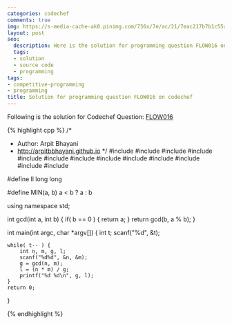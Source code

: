 ```yaml
---
categories: codechef
comments: true
img: https://s-media-cache-ak0.pinimg.com/736x/7e/ac/21/7eac217b7b1c55ab7fd56758e4e181be.jpg
layout: post
seo:
  description: Here is the solution for programming question FLOW016 on codechef
  tags:
  - solution
  - source code
  - programming
tags:
- competitive-programming
- programming
title: Solution for programming question FLOW016 on codechef
---
```


Following is the solution for Codechef Question: [FLOW016](https://www.codechef.com/problems/FLOW016)

{% highlight cpp %}
/*
 *  Author: Arpit Bhayani
 *  http://arpitbbhayani.github.io
 */
#include <cmath>
#include <cstdio>
#include <cstdlib>
#include <climits>
#include <deque>
#include <iostream>
#include <list>
#include <limits>
#include <map>
#include <queue>
#include <set>
#include <stack>
#include <vector>

#define ll long long

#define MIN(a, b) a < b ? a : b

using namespace std;

int gcd(int a, int b) {
    if( b == 0 ) {
        return a;
    }
    return gcd(b, a % b);
}

int main(int argc, char *argv[]) {
    int t;
    scanf("%d", &t);

    while( t-- ) {
        int n, m, g, l;
        scanf("%d%d", &n, &m);
        g = gcd(n, m);
        l = (n * m) / g;
        printf("%d %d\n", g, l);
    }
    return 0;
}

{% endhighlight %}
